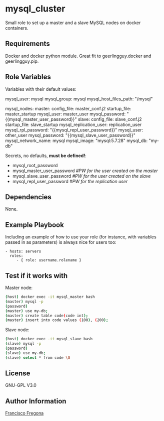 mysql_cluster
=============

Small role to set up a master and a slave MySQL nodes on docker containers.

Requirements
------------

Docker and docker python module. Great fit to geerlingguy.docker and geerlingguy.pip.

Role Variables
--------------

Variables with their default values:

mysql_user: mysql
mysql_group: mysql
mysql_host_files_path: "/mysql"

mysql_nodes:
  master:
    config_file: master_conf.j2
    startup_file: master_startup
    mysql_user: master_user
    mysql_password: "{{mysql_master_user_password}}"
  slave:
    config_file: slave_conf.j2
    startup_file: slave_startup
    mysql_replication_user: replication_user
    mysql_rpl_password: "{{mysql_repl_user_password}}"
    mysql_user: other_user
    mysql_password: "{{mysql_slave_user_password}}"
mysql_network_name: mysql
mysql_image: "mysql:5.7.28"
mysql_db: "my-db"

Secrets, no defaults, **must be defined!**:

* mysql_root_password
* mysql_master_user_password	_#PW for the user created on the master_
* mysql_slave_user_password		_#PW for the user created on the slave_
* mysql_repl_user_password		_#PW for the replication user_

Dependencies
------------

None.

Example Playbook
----------------

Including an example of how to use your role (for instance, with variables passed in as parameters) is always nice for users too:

    - hosts: servers
      roles:
         - { role: username.rolename }

Test if it works with
---------------------

Master node:
```bash
(host) docker exec -it mysql_master bash
(master) mysql -p
(password)
(master) use my-db;
(master) create table code(code int);
(master) insert into code values (100), (200);
```

Slave node:
```bash
(host) docker exec -it mysql_slave bash
(slave) mysql -p
(password)
(slave) use my-db;
(slave) select * from code \G
```

License
-------

GNU-GPL V3.0

Author Information
------------------

[Francisco Fregona](franciscofregona@gmail.com)
